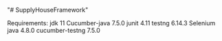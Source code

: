 "# SupplyHouseFramework" 

Requirements:
jdk 11
Cucumber-java 7.5.0
junit 4.11
testng 6.14.3
Selenium java 4.8.0
cucumber-testng 7.5.0
